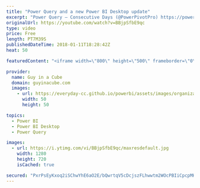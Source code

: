 ```yaml
---
title: "Power Query and a new Power BI Desktop update"
excerpt: "Power Query – Consecutive Days (@PowerPivotPro) https://powerpivotpro.com/2018/01/power-query-consecutive-days/  The Each Keyword in Power Query (@kpuls) https://www.excelguru.ca/blog/2018/01/09/each-keyword-power-query/  Remove repeating characters from a string in Power BI and Power Query (@TheBIccountant)"
originalUrl: https://youtube.com/watch?v=BBjpSfbE9qc
type: video
price: Free
length: PT7M39S
publishedDateTime: 2018-01-11T18:28:42Z
heat: 50

featuredContent: "<iframe width=\"800\" height=\"500\" frameborder=\"0\" src=\"https://www.youtube.com/embed/BBjpSfbE9qc\" allow=\"accelerometer; autoplay; encrypted-media; gyroscope; picture-in-picture\" allowfullscreen></iframe>"

provider:
  name: Guy in a Cube
  domain: guyinacube.com
  images:
    - url: https://everyday-cc.github.io/powerbi/assets/images/organizations/guyinacube.com-50x50.jpg
      width: 50
      height: 50

topics:
  - Power BI
  - Power BI Desktop
  - Power Query

images:
  - url: https://i.ytimg.com/vi/BBjpSfbE9qc/maxresdefault.jpg
    width: 1280
    height: 720
    isCached: true

secured: "PxrPsEyKxoq2iSChwYhE6aO2E/bQwrtqV5cDcjszFLhwwtm2WOcPBIiCpcpMHQEyeUB+MhSIFkU9PJvQWPH4BYpwOEV22cNSDUcND3ZJpH/JKv3pMajP8wt6bNCOt4JKi+ghJEO4c/oyXy+FcgSdFakHASYgCmGguGGJFeFER1VJ6RZ3cvOWJqP4Gcw7Wg7x6RFwzbmnsUik+ZUf25tHTGg0ky/oIxR7/v+XznF6Gnhq7fx6tkKbiQQOsvHUvaYktwpcH2UTMLu0ambjvsBJE7KVf1pcXnwl81JXJsTu96YwWPe6QAEa2pzxwmzdmZDU/NLCwYBXSJxTqaoRqtH6gGY1KEnM1H/TxgFIO2iB8eM540vHLhSwd8hX9WbxJXVwB45WPxyDpBdfhgsDWhiUe1FrgxRAPxLDO/yatLYTG6A=;zumVjoiCZ6vwLQI2lyrQNA=="
---
```


